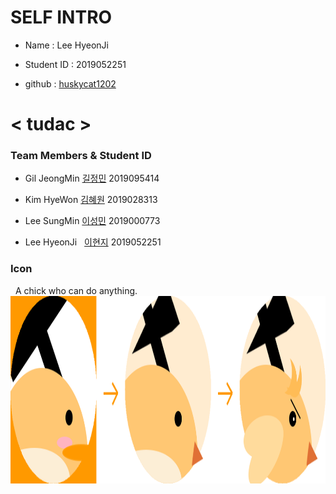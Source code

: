 # SELF INTRO

* Name : Lee HyeonJi

* Student ID : 2019052251

* github : [huskycat1202](https://huskycat1202.github.io)


# < tudac >

### Team Members & Student ID

* Gil JeongMin [길정민](https://kjmin622.github.io) 2019095414

* Kim HyeWon   [김혜원](https://iopopoi.github.io) 2019028313

* Lee SungMin  [이성민](https://lee-sungmin.github.io) 2019000773

* Lee HyeonJi  &nbsp; [이현지](https://huskycat1202.github.io) 2019052251

### Icon
&nbsp; A chick who can do anything.
<img src = "./Tudac.png" width="1100" height="300">